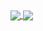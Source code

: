 <a href="https://github.com/liujiangxu"> 
  <img align="center" 
       src="https://github-readme-stats.vercel.app/api?username=liujiangxu&bg_color=45,0D1117,1A1B26&title_color=FFFFFF&text_color=9F9F9F&hide_border=true&show_icons=true"  />
</a>
<a href="https://github.com/liujiangxu"> 
  <img align="center" 
       src="https://github-readme-stats.vercel.app/api/top-langs/?username=liujiangxu&bg_color=45,0D1117,1A1B26&title_color=FFFFFF&text_color=9F9F9F&hide_border=true&layout=compact"  />
</a>
